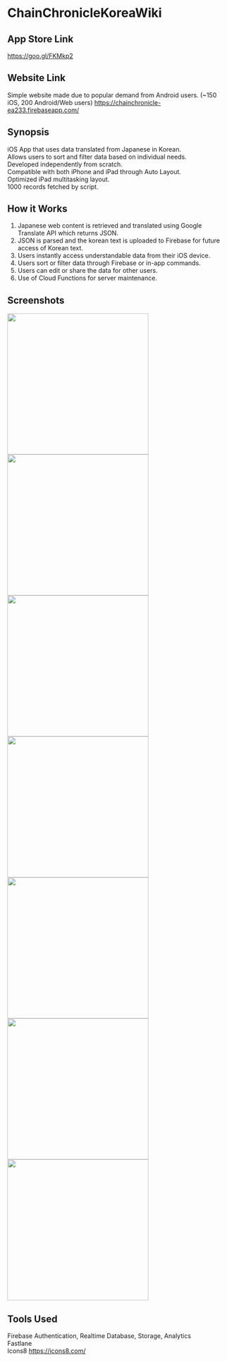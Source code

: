 # ChainChronicleKoreaWiki

## App Store Link  
https://goo.gl/FKMkp2 

## Website Link
Simple website made due to popular demand from Android users. (~150 iOS, 200 Android/Web users)
https://chainchronicle-ea233.firebaseapp.com/

## Synopsis
iOS App that uses data translated from Japanese in Korean.  
Allows users to sort and filter data based on individual needs.  
Developed independently from scratch.  
Compatible with both iPhone and iPad through Auto Layout.  
Optimized iPad multitasking layout.  
1000 records fetched by script.  

## How it Works
1. Japanese web content is retrieved and translated using Google Translate API which returns JSON.
2. JSON is parsed and the korean text is uploaded to Firebase for future access of Korean text.
3. Users instantly access understandable data from their iOS device.
4. Users sort or filter data through Firebase or in-app commands. 
5. Users can edit or share the data for other users.
5. Use of Cloud Functions for server maintenance.

## Screenshots

<img src="https://github.com/jitaek/ChainChronicleKoreaWiki/blob/master/Screenshots/ipadSample.gif" width="320">
<img src="https://github.com/jitaek/ChainChronicleKoreaWiki/blob/master/Screenshots/splitView.gif" width="320">
<img src="https://github.com/jitaek/ChainChronicleKoreaWiki/blob/master/Screenshots/ListPreview.jpg" width="320">
<img src="https://github.com/jitaek/ChainChronicleKoreaWiki/blob/master/Screenshots/ArcanaMainPreview.jpg" width="320">
<img src="https://github.com/jitaek/ChainChronicleKoreaWiki/blob/master/Screenshots/ArcanaDetailPreview.jpg" width="320">
<img src="https://github.com/jitaek/ChainChronicleKoreaWiki/blob/master/Screenshots/AbilityPreview.jpg" width="320">
<img src="https://github.com/jitaek/ChainChronicleKoreaWiki/blob/master/Screenshots/iPadPreview.jpg" width="320">

## Tools Used
Firebase Authentication, Realtime Database, Storage, Analytics   
Fastlane  
Icons8 https://icons8.com/
